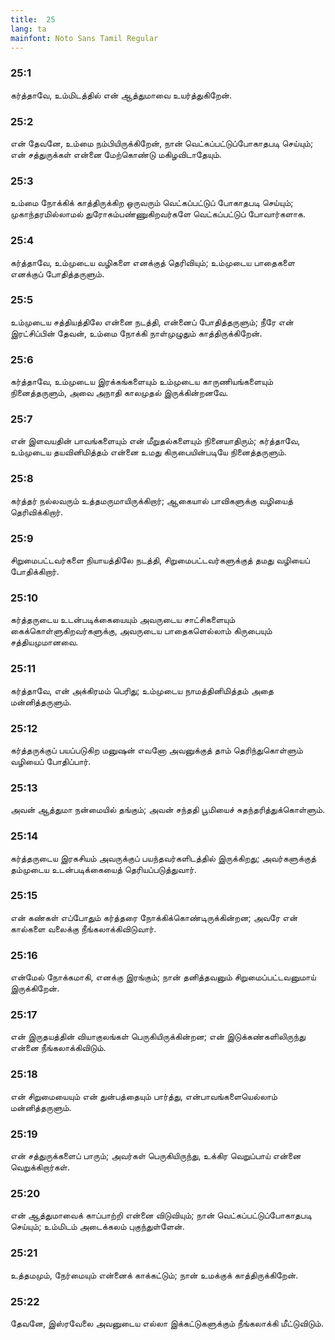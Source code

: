 ```yaml
---
title:  25
lang: ta
mainfont: Noto Sans Tamil Regular
---
```


###  25:1

கர்த்தாவே, உம்மிடத்தில் என் ஆத்துமாவை உயர்த்துகிறேன்.

###  25:2

என் தேவனே, உம்மை நம்பியிருக்கிறேன், நான் வெட்கப்பட்டுப்போகாதபடி செய்யும்; என் சத்துருக்கள் என்னை மேற்கொண்டு மகிழவிடாதேயும்.

###  25:3

உம்மை நோக்கிக் காத்திருக்கிற ஒருவரும் வெட்கப்பட்டுப் போகாதபடி செய்யும்; முகாந்தரமில்லாமல் துரோகம்பண்ணுகிறவர்களே வெட்கப்பட்டுப் போவார்களாக.

###  25:4

கர்த்தாவே, உம்முடைய வழிகளை எனக்குத் தெரிவியும்; உம்முடைய பாதைகளை எனக்குப் போதித்தருளும்.

###  25:5

உம்முடைய சத்தியத்திலே என்னை நடத்தி, என்னைப் போதித்தருளும்; நீரே என் இரட்சிப்பின் தேவன், உம்மை நோக்கி நாள்முழுதும் காத்திருக்கிறேன்.

###  25:6

கர்த்தாவே, உம்முடைய இரக்கங்களையும் உம்முடைய காருணியங்களையும் நினைத்தருளும், அவை அநாதி காலமுதல் இருக்கின்றனவே.

###  25:7

என் இளவயதின் பாவங்களையும் என் மீறுதல்களையும் நினையாதிரும்; கர்த்தாவே, உம்முடைய தயவினிமித்தம் என்னை உமது கிருபையின்படியே நினைத்தருளும்.

###  25:8

கர்த்தர் நல்லவரும் உத்தமருமாயிருக்கிறார்; ஆகையால் பாவிகளுக்கு வழியைத் தெரிவிக்கிறார்.

###  25:9

சிறுமைபட்டவர்களை நியாயத்திலே நடத்தி, சிறுமைபட்டவர்களுக்குத் தமது வழியைப் போதிக்கிறார்.

###  25:10

கர்த்தருடைய உடன்படிக்கையையும் அவருடைய சாட்சிகளையும் கைக்கொள்ளுகிறவர்களுக்கு, அவருடைய பாதைகளெல்லாம் கிருபையும் சத்தியமுமானவை.

###  25:11

கர்த்தாவே, என் அக்கிரமம் பெரிது; உம்முடைய நாமத்தினிமித்தம் அதை மன்னித்தருளும்.

###  25:12

கர்த்தருக்குப் பயப்படுகிற மனுஷன் எவனோ அவனுக்குத் தாம் தெரிந்துகொள்ளும் வழியைப் போதிப்பார்.

###  25:13

அவன் ஆத்துமா நன்மையில் தங்கும்; அவன் சந்ததி பூமியைச் சுதந்தரித்துக்கொள்ளும்.

###  25:14

கர்த்தருடைய இரகசியம் அவருக்குப் பயந்தவர்களிடத்தில் இருக்கிறது; அவர்களுக்குத் தம்முடைய உடன்படிக்கையைத் தெரியப்படுத்துவார்.

###  25:15

என் கண்கள் எப்போதும் கர்த்தரை நோக்கிக்கொண்டிருக்கின்றன; அவரே என் கால்களை வலைக்கு நீங்கலாக்கிவிடுவார்.

###  25:16

என்மேல் நோக்கமாகி, எனக்கு இரங்கும்; நான் தனித்தவனும் சிறுமைப்பட்டவனுமாய் இருக்கிறேன்.

###  25:17

என் இருதயத்தின் வியாகுலங்கள் பெருகியிருக்கின்றன; என் இடுக்கண்களிலிருந்து என்னை நீங்கலாக்கிவிடும்.

###  25:18

என் சிறுமையையும் என் துன்பத்தையும் பார்த்து, என்பாவங்களையெல்லாம் மன்னித்தருளும்.

###  25:19

என் சத்துருக்களைப் பாரும்; அவர்கள் பெருகியிருந்து, உக்கிர வெறுப்பாய் என்னை வெறுக்கிறார்கள்.

###  25:20

என் ஆத்துமாவைக் காப்பாற்றி என்னை விடுவியும்; நான் வெட்கப்பட்டுப்போகாதபடி செய்யும்; உம்மிடம் அடைக்கலம் புகுந்துள்ளேன்.

###  25:21

உத்தமமும், நேர்மையும் என்னைக் காக்கட்டும்; நான் உமக்குக் காத்திருக்கிறேன்.

###  25:22

தேவனே, இஸ்ரவேலை அவனுடைய எல்லா இக்கட்டுகளுக்கும் நீங்கலாக்கி மீட்டுவிடும்.

